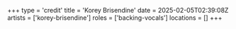+++
type = 'credit'
title = 'Korey Brisendine'
date = 2025-02-05T02:39:08Z
artists = ['korey-brisendine']
roles = ['backing-vocals']
locations = []
+++
